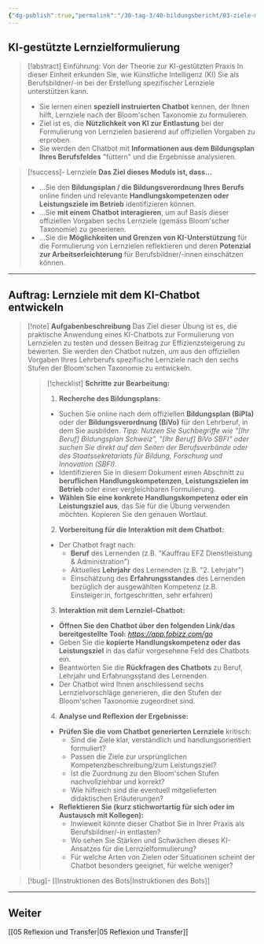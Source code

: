 ```yaml
---
{"dg-publish":true,"permalink":"/30-tag-3/40-bildungsbericht/03-ziele-mit-ki-formulieren/"}
---
```



## KI-gestützte Lernzielformulierung

>[!abstract] Einführung: Von der Theorie zur KI-gestützten Praxis
>In dieser Einheit erkunden Sie, wie Künstliche Intelligenz (KI) Sie als Berufsbildner/-in bei der Erstellung spezifischer Lernziele unterstützen kann.
>* Sie lernen einen **speziell instruierten Chatbot** kennen, der Ihnen hilft, Lernziele nach der Bloom'schen Taxonomie zu formulieren.
>* Ziel ist es, die **Nützlichkeit von KI zur Entlastung** bei der Formulierung von Lernzielen basierend auf offiziellen Vorgaben zu erproben.
>* Sie werden den Chatbot mit **Informationen aus dem Bildungsplan Ihres Berufsfeldes** "füttern" und die Ergebnisse analysieren.

>[!success]- Lernziele
>**Das Ziel dieses Moduls ist, dass…**
>* …Sie den **Bildungsplan / die Bildungsverordnung Ihres Berufs** online finden und relevante **Handlungskompetenzen oder Leistungsziele im Betrieb** identifizieren können.
>* …Sie **mit einem Chatbot interagieren**, um auf Basis dieser offiziellen Vorgaben sechs Lernziele (gemäss Bloom'scher Taxonomie) zu generieren.
>* …Sie die **Möglichkeiten und Grenzen von KI-Unterstützung** für die Formulierung von Lernzielen reflektieren und deren **Potenzial zur Arbeitserleichterung** für Berufsbildner/-innen einschätzen können.

---

## Auftrag: Lernziele mit dem KI-Chatbot entwickeln

>[!note] **Aufgabenbeschreibung**
>Das Ziel dieser Übung ist es, die praktische Anwendung eines KI-Chatbots zur Formulierung von Lernzielen zu testen und dessen Beitrag zur Effizienzsteigerung zu bewerten. Sie werden den Chatbot nutzen, um aus den offiziellen Vorgaben Ihres Lehrberufs spezifische Lernziele nach den sechs Stufen der Bloom'schen Taxonomie zu entwickeln.
>
>>[!checklist] **Schritte zur Bearbeitung:**
>>
>>1. **Recherche des Bildungsplans:**
>>   - Suchen Sie online nach dem offiziellen **Bildungsplan (BiPla)** oder der **Bildungsverordnung (BiVo)** für den Lehrberuf, in dem Sie ausbilden.
>>     *Tipp: Nutzen Sie Suchbegriffe wie "[Ihr Beruf] Bildungsplan Schweiz", "[Ihr Beruf] BiVo SBFI" oder suchen Sie direkt auf den Seiten der Berufsverbände oder des Staatssekretariats für Bildung, Forschung und Innovation (SBFI).*
>>   - Identifizieren Sie in diesem Dokument einen Abschnitt zu **beruflichen Handlungskompetenzen**, **Leistungszielen im Betrieb** oder einer vergleichbaren Formulierung.
>>   - **Wählen Sie eine konkrete Handlungskompetenz oder ein Leistungsziel aus**, das Sie für die Übung verwenden möchten. Kopieren Sie den genauen Wortlaut.
>>
>>2. **Vorbereitung für die Interaktion mit dem Chatbot:**
>>   - Der Chatbot fragt nach:
>>     - **Beruf** des Lernenden (z.B. "Kauffrau EFZ Dienstleistung & Administration")
>>     - Aktuelles **Lehrjahr** des Lernenden (z.B. "2. Lehrjahr")
>>     - Einschätzung des **Erfahrungsstandes** des Lernenden bezüglich der ausgewählten Kompetenz (z.B. Einsteiger:in, fortgeschritten, sehr erfahren)
>>
>>3. **Interaktion mit dem Lernziel-Chatbot:**
>>   - **Öffnen Sie den Chatbot über den folgenden Link/das bereitgestellte Tool:**
>>     *https://app.fobizz.com/go*
>>   - Geben Sie die **kopierte Handlungskompetenz oder das Leistungsziel** in das dafür vorgesehene Feld des Chatbots ein.
>>   - Beantworten Sie die **Rückfragen des Chatbots** zu Beruf, Lehrjahr und Erfahrungsstand des Lernenden.
>>   - Der Chatbot wird Ihnen anschliessend sechs Lernzielvorschläge generieren, die den Stufen der Bloom'schen Taxonomie zugeordnet sind.
>>
>>4. **Analyse und Reflexion der Ergebnisse:**
>>   - **Prüfen Sie die vom Chatbot generierten Lernziele** kritisch:
>>     - Sind die Ziele klar, verständlich und handlungsorientiert formuliert?
>>     - Passen die Ziele zur ursprünglichen Kompetenzbeschreibung/zum Leistungsziel?
>>     - Ist die Zuordnung zu den Bloom'schen Stufen nachvollziehbar und korrekt?
>>     - Wie hilfreich sind die eventuell mitgelieferten didaktischen Erläuterungen?
>>   - **Reflektieren Sie (kurz stichwortartig für sich oder im Austausch mit Kollegen):**
>>     - Inwieweit könnte dieser Chatbot Sie in Ihrer Praxis als Berufsbildner/-in entlasten?
>>     - Wo sehen Sie Stärken und Schwächen dieses KI-Ansatzes für die Lernzielformulierung?
>>     - Für welche Arten von Zielen oder Situationen scheint der Chatbot besonders geeignet, für welche weniger?

>[!bug]- [[Instruktionen des Bots\|Instruktionen des Bots]]



---

## Weiter
[[05 Reflexion und Transfer\|05 Reflexion und Transfer]]